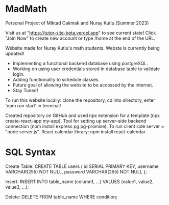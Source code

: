 # MadMath

Personal Project of Miktad Cakmak and Nuray Kutlu (Summer 2023)

Visit us at "https://tutor-site-beta.vercel.app" to see current state!
Click "Join Now" to create new account or type /home at the end of the URL.

Website made for Nuray Kutlu's math students.
Webste is currently being updated! 
* Implementing a functional backend database using postgreSQL.
* Working on using user credentials stored in database table to validate login.
* Adding functionality to schedule classes.
* Future goal of allowing the website to be accessed by the internet.
* Stay Tuned!

To run this website locally: clone the repository, cd into directory, enter 'npm run start' in terminal!

Created repository on GitHub and used npx extension for a template (npx create-react-app my-app).
Tool for setting up server-side backend connection (npm install express pg pg-promise).
To run client side server = "node server.js".
React calendar library: npm install react-calendar.

# SQL Syntax

Create Table:
CREATE TABLE users (
id SERIAL PRIMARY KEY,
username VARCHAR(255) NOT NULL,
password VARCHAR(255) NOT NULL
);

Insert:
INSERT INTO table_name (column1, ...)
VALUES (value1, value2, value3, ...);

Delete:
DELETE FROM table_name WHERE condition;
